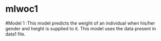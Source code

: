 # mlwoc1
#Model 1 :This model predicts the weight of an individual when his/her gender and height is supplied to it.
          This model uses the data present in data1 file.

